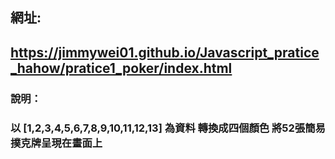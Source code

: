 
## 網址:
## https://jimmywei01.github.io/Javascript_pratice_hahow/pratice1_poker/index.html

### 說明： 
### 以 [1,2,3,4,5,6,7,8,9,10,11,12,13] 為資料 轉換成四個顏⾊ 將52張簡易撲克牌呈現在畫⾯上

